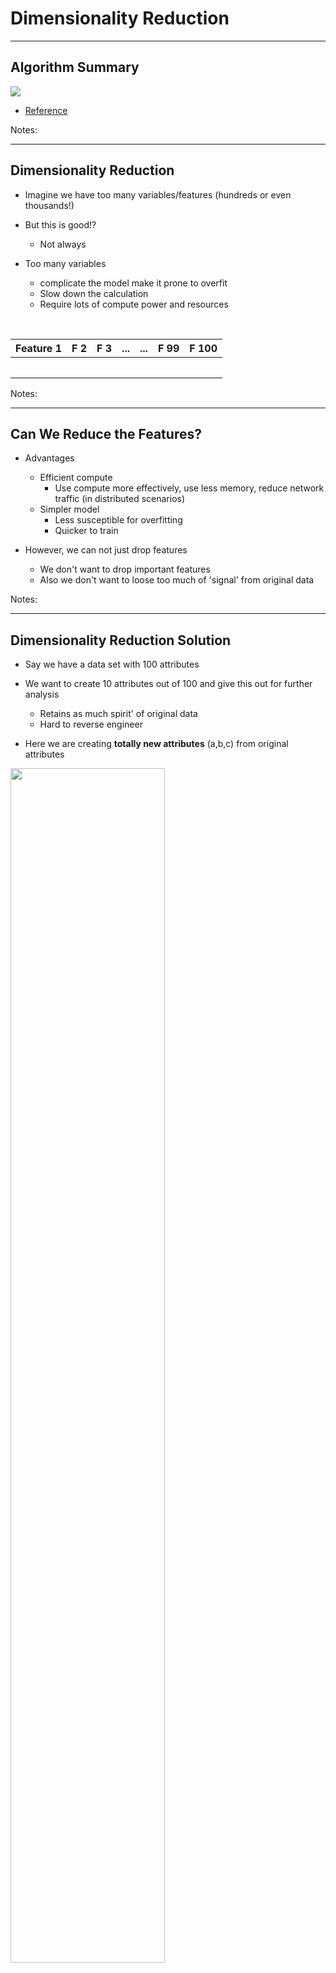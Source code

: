 
# Dimensionality Reduction

---

## Algorithm Summary

<img src="../../assets/images/machine-learning/algorithm-summary-unsupervised-dimensionality-reduction-1.png"  style="max-width:70%;"/><!-- {"left" : 1.59, "top" : 2.43, "height" : 8.85, "width" : 14.32} -->

* [Reference](http://machinelearningmastery.com/supervised-and-unsupervised-machine-learning-algorithms/)

Notes:

---

## Dimensionality Reduction

* Imagine we have too many variables/features (hundreds or even thousands!)

* But this is good!?
     - Not always

* Too many variables
    - complicate the model make it prone to overfit
    - Slow down the calculation
    - Require lots of compute power and resources

<br/>

| Feature 1 | F 2 | F 3 | ... | ... | F 99 | F  100 |
|-----------|-----|-----|-----|-----|------|--------|
|           |     |     |     |     |      |        |
|           |     |     |     |     |      |  &nbsp;|

<!-- {"left" : 1.02, "top" : 7.38, "height" : 2.33, "width" : 15.47} -->

Notes:

---

## Can We Reduce the Features?

* Advantages
    - Efficient compute
        - Use compute more effectively, use less memory, reduce network traffic (in distributed scenarios)
    - Simpler model
        - Less susceptible for overfitting
        - Quicker to train

* However, we can not just drop features
     - We don't want to drop important features
     - Also we don't want to loose too much of 'signal' from original data

Notes:

---

## Dimensionality Reduction Solution

* Say we have a data set with 100 attributes

* We want to create 10 attributes out of 100 and give this out for further analysis
     - Retains as much spirit' of original data
     - Hard to reverse engineer

* Here we are creating **totally new attributes** (a,b,c) from original attributes

<img src="../../assets/images/machine-learning/dimensionality-reduction-2.png" style="width:70%;"/><!-- {"left" : 3.57, "top" : 6.23, "height" : 4.81, "width" : 10.36} -->

Notes:

---

## Analogy: Dimension Reduction

<img src="../../assets/images/machine-learning/dimensionality-reduction-2.png" style="width:50%;float:right;"/><!-- {"left" : 3.57, "top" : 6.23, "height" : 4.81, "width" : 10.36} -->

* Think of 'Dimension Reduction' like making a fruit smoothie.

* We throw in all the fruits in the blender, and the final outcome is different than original fruits, but still has the 'flavors' of original fruits

<img src="../../assets/images/machine-learning/dimensionality-reduction-5.png" style="width:90%;clear:both;"/><!-- {"left" : 3.57, "top" : 6.23, "height" : 4.81, "width" : 10.36} -->

---

## Analogy: Image Resolution Reduction

* You want to email / SMS a beautiful sunset photo

* original image is 10 MB - high resolution

* SMS program will resize / reduce resolution for sending
     - Smaller size, but still maintains the image

<img src="../../assets/images/machine-learning/dimensionality-reduction-3-beach.png" style="width:50%;"/><!-- {"left" : 3.55, "top" : 5.08, "height" : 5.84, "width" : 9.96} -->

Notes:

Image "Sunset at Mauii, Hawaii",  credit: Sujee Maniyam (author) - used with permission

---

## Benefits of Dimension Reduction

* **Efficient computation**
    - With reduced feature-set computation takes less resources (memory/cpu)

* **Data masking**
    - Since original data is reduced to completely new features, original sensitive data is no longer visible

<img src="../../assets/images/machine-learning/3rd-party/dimensionality-reduction-1.png" style="width:50%;float:right;"/><!-- {"left" : 2.73, "top" : 6.8, "height" : 3.95, "width" : 12.04} -->

* **Eliminate duplicate data**
    - When multiple datasets are merged there may be duplicates
    - Here is an example of 'height' recorded in feet and cm.
    - Dimension reduction will eliminate dupe data

Notes:

---

# Principle Component Analysis (PCA)

---

## Algorithm Summary

<img src="../../assets/images/machine-learning/algorithm-summary-unsupervised-dimensionality-reduction-PCA-1.png" style="max-width:70%;"/><!-- {"left" : 2.24, "top" : 2.83, "height" : 8.05, "width" : 13.01} -->

* [Reference](http://machinelearningmastery.com/supervised-and-unsupervised-machine-learning-algorithms/)

Notes:

---

## Principle Component Analysis (PCA)

* Not all dimensions are equally interesting.Can we reduce the  **'dimensionality** ' of data,  **without loosing too much information** ?

* PCA does just that

* It finds low-dimensional representation of data that contains as much as possible of  **variation**

* PCA seeks a small number of dimensions that are as  **interesting**  as possible

* **Interesting**  is measured by the amount that the observations vary along each dimension

<img src="../../assets/images/machine-learning/PCA-14.png" style="max-width:70%;"/><!-- {"left" : 1.91, "top" : 7.35, "height" : 2.98, "width" : 13.67} -->

Notes:

---

## Understanding Eigen Vectors / Values

<img src="../../assets/images/machine-learning/PCA-10.png" style="width:30%;float:right;"/><!-- {"left" : 1.91, "top" : 7.35, "height" : 2.98, "width" : 13.67} -->
<img src="../../assets/images/machine-learning/eigen-vector-1.png" style="width:30%;float:right;clear:both;"/><!-- {"left" : 1.91, "top" : 7.35, "height" : 2.98, "width" : 13.67} -->

* Let's consider an example data, we have 3 dimensional data

* That is  3 variables --> 3 Eigen vectors; So number of Eigen vectors = number of dimensions

* EigenVector is a direction - vertical, horizontal, 45' degrees ..etc

* EigenValue is a number - denoting how much 'variance' in the data in that vector's direction

* Eigen Vector and Eigen Value go together(E Vector,   E Value)

* EigenVector with highest EigenValue (meaning lot of variance in that direction)  becomes a Principal Component

Notes:

---

## Eigen Vector Example

<img src="../../assets/images/machine-learning/PCA-15-eigen-vector-example.png"  style="max-width:50%;float:right;"/><!-- {"left" : 10.45, "top" : 2.35, "height" : 5.54, "width" : 6.75} -->

* Imagine we are in a town with bunch of bars and restaurants

* if we only travel on streets North and East, we wouldn't see most of the restaurants

* But if we walk down the alley way, we will encounter most of the restaurants and bars

* So the alleyway is a better street

---

## PCA Math: Eigen Vectors

* In the plot below, EigenVector (ev1) is shown that crosses the data with 'highest variance'

<img src="../../assets/images/machine-learning/PCA-2-eigen-vector.png"  style="max-width:60%;"/><!-- {"left" : 3.85, "top" : 3.83, "height" : 6.8, "width" : 9.8} -->

Notes:

Image adopted with thanks to: https://georgemdallas.wordpress.com/2013/10/30/principal-component-analysis-4-dummies-eigenvectors-eigenvalues-and-dimension-reduction/

---

## PCA Math: Eigen Vectors

* But we have a 2-dimensional data -> 2 eigen vectors

* To maximize coverage the second EigenVector will be orthogonal (90 degrees) to the first one (ev1)

<img src="../../assets/images/machine-learning/PCA-3-eigen-vector.png"  style="max-width:60%;"/><!-- {"left" : 4.82, "top" : 5.88, "height" : 5.48, "width" : 7.91} -->

Notes:

Image adopted with thanks to: https://georgemdallas.wordpress.com/2013/10/30/principal-component-analysis-4-dummies-eigenvectors-eigenvalues-and-dimension-reduction/

---

## PCA Math: Eigen Vectors

* The EigenVectors have given us more useful axis to frame data

* Remember, the data hasn't changed at all, we are just looking at it from a different perspective

<img src="../../assets/images/machine-learning/PCA-4-eigen-vector.png"  style= "width:40%;"/><!-- {"left" : 10.31, "top" : 2.41, "height" : 4.88, "width" : 6.86} -->

Notes:

Image adopted with thanks to: https://georgemdallas.wordpress.com/2013/10/30/principal-component-analysis-4-dummies-eigenvectors-eigenvalues-and-dimension-reduction/

---

## PCA Example

* Say the original data is 15 dimensions

* Say our 15 Eigen Values are (in descending order)  
    - [  **`25, 22, 15, 13`** , 8, 5, 4, 3, 2, 1, 0.7, 0.5, 0.4,  0.3, 0.1 ]

* We see the first 4 have the biggest values
    - Indicating 4 directions with lots of information

* We have identified our 4 Principal Components (PC)

* We have gone from 15 attributes to 4  (call them PC1, PC2, PC3, PC4)

* First Principal Component (PC1)  has the largest variance (EigenValue)

* Second Principal Component has second largest variance that is uncorrelated to PC1

     - Orthogonal vector to PC1

Notes:

---

## PCA Example: USArrests Data

<img src="../../assets/images/machine-learning/3rd-party/PCA-6-USArrests.png" style="width:40%;float:right;"/><!-- {"left" : 10.81, "top" : 2.4, "height" : 6.18, "width" : 6.18} -->

* Original data has 50 rows,  and 4 columns / dimensions

* PCA was performed after standardizing each variable to have mean zero and standard deviation one

* Here is the data after PCA
    - 2 dimensions (PC1 and PC2)

<img src="../../assets/images/machine-learning/3rd-party/PCA-7-USArrests.png"  style="width:50%;"/><!-- {"left" : 5.09, "top" : 2.05, "height" : 2.59, "width" : 7.32} -->

Notes:

Diagram with thanks to : "An introduction to Statistical Learning" book.

---

## Understanding BiPlot

<img src="../../assets/images/machine-learning/3rd-party/PCA-7-USArrests.png"  style="width:25%;float:right;"/><!-- {"left" : 5.09, "top" : 2.05, "height" : 2.59, "width" : 7.32} -->

<img src="../../assets/images/machine-learning/3rd-party/PCA-8-USArrests-biplot.png"  style="width:45%;float:right;clear:both;"/><!-- {"left" : 10.32, "top" : 1.89, "height" : 6.64, "width" : 6.64} -->

* Biplot displays both

    - Principal Component scores (left & lower axis)

    - And Principal Component loadings (top & right axis)

* States are mapped according their PC1 / PC2 value  (left / lower axis)

* Orange arrows indicated the first 2 PC vectors (axis on top and right)

    - Loading for 'Rape' on PC1 0.54  (top axis)

    - Loading for 'Rape' on PC2 0.17  (right axis)

Notes:

---

## Understanding BiPlot

<img src="../../assets/images/machine-learning/3rd-party/PCA-8-USArrests-biplot.png"  style="width:50%;float:right;"/><!-- {"left" : 11.74, "top" : 1.89, "height" : 5.31, "width" : 5.31} -->

* Crime related variables (Murder, Assault and Rape) are close to each other
* UrbanPop is far from other three
    - Less correlated with others
* States with large PC1 scores have high crime rates
    - California, Nevada, Florida
* States with negative PC1 scores low crime rates
    - North Dakota
* California also high on PC2 indicating more urbanized.While Mississippi and NC are least urbanized
* States close to zero on both components like Indiana have average crime and urbanization

Notes:

---

## Scaling Variables Before PCA

* Left: Scaled data, centered at zero, with standard deviation one
* Right: Unscaled data
* With unscaled data we see 'Assault' having the largest loading on PC1 (b/c it has the highest variance)
* So it is exerting a lot of influence on the data
* So it is recommended to  **scale the data before performing** a PCA
* Diagram with thanks to : "An introduction to Statistical Learning" book.

<img src="../../assets/images/machine-learning/3rd-party/PCA-9-USArrests-biplot.png"  style="width:60%;"/><!-- {"left" : 9.99, "top" : 2.34, "height" : 4.76, "width" : 7.13} -->

Notes:

---

## Evaluating PCA - Scree Plot

* We use a  **scree plot** to understand PCA
* Left chart plots Variance for each PC component.
    - First component (PC1) has the most (62%)
    - Second one PC2 around 25%
    - PC4 hast the least
* Right graph shows 'accumulated' variance when combining PCs.  We are moving towards ONE

<img src="../../assets/images/machine-learning/3rd-party/PCA-9-scree-plot.png" style="width:65%;"/><!-- {"left" : 3.92, "top" : 6.22, "height" : 5.27, "width" : 9.66} -->

Notes:

---

## PCA - Best Practices

<img src="../../assets/images/machine-learning/3rd-party/PCA-scree-plot-2.png" style="width:35%;float:right;"/><!-- {"left" : 9.71, "top" : 2.52, "height" : 3.67, "width" : 7.52} -->

<img src="../../assets/images/machine-learning/PCA-workflow-1.png" style="width:40%;float:right;clear:both;"/><!-- {"left" : 9.71, "top" : 2.52, "height" : 3.67, "width" : 7.52} -->

* How many PC components do I need?
    - Start with PC components that give you enough coverage on variance (say 70%)
    - Then add more PCs until we don't discover any more patterns in the data

* PCA with supervised learning
    - Feed PCA'd data into a Supervised learning algorithm  (e.g. regression or classification)
    - Measure the performance of supervised learning
    - Then tweak the number of PCs if desired

Notes:

---

## PCA - Best Practices - Normalize Data

* Always recommended to scale data before doing PCA

| id | age | salary  |
|----|-----|---------|
| 1  | 32  | 60,000  |
| 2  | 26  | 50,000  |
| 3  | 40  | 100,000 |
| 4  | 37  | 75,000  |

<!-- {"left" : 3.88, "top" : 2.44, "height" : 2.5, "width" : 9.75} -->

* In this data variables are all in different ranges
     - Age: 26- 40
     - Salary: 50,000 - 100,000

* Typically we scale between 0 to 1

---

## Can we Restore Original Data from PCA?

<img src="../../assets/images/machine-learning/PCA-10-restoring-reduced-data.png" style="width:30%;float:right;"/><!-- {"left" : 11.93, "top" : 2.26, "height" : 4.06, "width" : 5.22} -->

 <img src="../../assets/images/machine-learning/dimensionality-reduction-3-beach.png" style="width:35%;float:right;clear:both;"/><!-- {"left" : 12.03, "top" : 6.97, "height" : 2.94, "width" : 5.02} -->

* Yes, you can restore original data

* If we took all Eigen Vectors, then we can restore the original data exactly

* But usually we only select a few Eigen Vectors -> you will lose some precision

* Apply the same transforms backwards to the new points

* See the beach picture (we can not 100% restore original image from a down-sampled image)

Notes:

---

## When to Use PCA

* Good use of PCA
    - Compression of data for reduce resource requirements
    - Speed up supervised learning
    - Visualizing high dimensional data by reducing it to two dimensional or three dimensional.  A nice example of this [word2vec projector](http://projector.tensorflow.org/).  (Demo this if time permits)

* Bad use of PCA
    - To prevent overfitting
    - Your thinking: less features, less likely to overfit
    - Most likely it is not a good idea, since the data is the same
    - Rather, use regularization parameter lambda (λ) to reduce overfitting

Notes:

---

## PCA + Supervised Learning

<img src="../../assets/images/machine-learning/PCA-workflow-1.png" style="width:40%;float:right;clear:both;"/><!-- {"left" : 9.71, "top" : 2.52, "height" : 3.67, "width" : 7.52} -->

* Use PCA to speed up supervised learning! Why?

* It is easy to get vectors of sizes like 10,000

* Just think of a 100x100 pixel matrix for classification

* With PCA, we may reduce the data to 100 columns of 10,000
    - And run 10 times faster

* So the workflow is

```text
raw data --> PCA --> reduced data --> supervised learning
```

Notes:

---

## PCA: Further Readings


 * ["Internet Cultures of UK"](http://oxis.oii.ox.ac.uk/wp-content/uploads/2014/11/OxIS-2013.pdf) study by Oxford Internet Institute

 * [PCA for dummies](https://georgemdallas.wordpress.com/2013/10/30/principal-component-analysis-4-dummies-eigenvectors-eigenvalues-and-dimension-reduction/) - a nice blog post by George Dallas

 * [Intro to PCA](https://valiancesolutions.com/introduction-to-principal-component-analysis)

Notes:

---

## Implementing PCA

* The following section will demonstrate how to implement PCA
